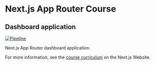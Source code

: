 # Next.js App Router Course

## Dashboard application

[![Pipeline](https://github.com/tictools/nextjs-dashboard/actions/workflows/pipeline.yaml/badge.svg)](https://github.com/tictools/nextjs-dashboard/actions/workflows/pipeline.yaml)

Next.js App Router dashboard application.

For more information, see the [course curriculum](https://nextjs.org/learn) on the Next.js Website.
